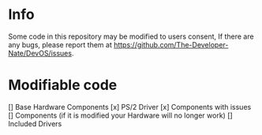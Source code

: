 # Info
Some code in this repository may be modified to users consent, If there are any bugs, please report them at https://github.com/The-Developer-Nate/DevOS/issues.

# Modifiable code
[] Base Hardware Components
[x] PS/2 Driver
[x] Components with issues
[] Components (if it is modified your Hardware will no longer work)
[] Included Drivers